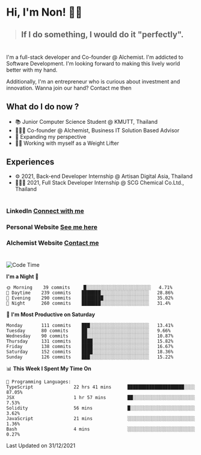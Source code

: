 # Hi, I'm Non! 🖐🏻

> ## If I do something, I would do it "perfectly".

#

I'm a full-stack developer and Co-founder @ Alchemist. I'm addicted to Software Development. I'm looking forward to making this lively world better with my hand.

Additionally, I'm an entrepreneur who is curious about investment and innovation. Wanna join our hand? Contact me then

## What do I do now ?

- 📚 Junior Computer Science Student @ KMUTT, Thailand
- 🧑🏻‍💻 Co-founder @ Alchemist, Business IT Solution Based Advisor
- 🌈 Expanding my perspective
- 🏋🏻 Working with myself as a Weight Lifter

## Experiences

- ⚙️ 2021, Back-end Developer Internship @ Artisan Digital Asia, Thailand
- 🧑🏻‍💻 2021, Full Stack Developer Internship @ SCG Chemical Co.Ltd., Thailand

#

### LinkedIn [Connect with me](https://www.linkedin.com/in/non-nontra/)

### Personal Website [See me here](https://nonnontra.com/)

### Alchemist Website [Contact me](https://alchemist-softwarehouse.co/)

#

<!--START_SECTION:waka-->
![Code Time](http://img.shields.io/badge/Code%20Time-1%2C065%20hrs%2046%20mins-blue)

**I'm a Night 🦉** 

```text
🌞 Morning    39 commits     █░░░░░░░░░░░░░░░░░░░░░░░░   4.71% 
🌆 Daytime    239 commits    ███████░░░░░░░░░░░░░░░░░░   28.86% 
🌃 Evening    290 commits    ████████░░░░░░░░░░░░░░░░░   35.02% 
🌙 Night      260 commits    ███████░░░░░░░░░░░░░░░░░░   31.4%

```
📅 **I'm Most Productive on Saturday** 

```text
Monday       111 commits    ███░░░░░░░░░░░░░░░░░░░░░░   13.41% 
Tuesday      80 commits     ██░░░░░░░░░░░░░░░░░░░░░░░   9.66% 
Wednesday    90 commits     ██░░░░░░░░░░░░░░░░░░░░░░░   10.87% 
Thursday     131 commits    ████░░░░░░░░░░░░░░░░░░░░░   15.82% 
Friday       138 commits    ████░░░░░░░░░░░░░░░░░░░░░   16.67% 
Saturday     152 commits    ████░░░░░░░░░░░░░░░░░░░░░   18.36% 
Sunday       126 commits    ███░░░░░░░░░░░░░░░░░░░░░░   15.22%

```


📊 **This Week I Spent My Time On** 

```text
💬 Programming Languages: 
TypeScript               22 hrs 41 mins      █████████████████████░░░░   87.05% 
JSX                      1 hr 57 mins        ██░░░░░░░░░░░░░░░░░░░░░░░   7.53% 
Solidity                 56 mins             █░░░░░░░░░░░░░░░░░░░░░░░░   3.62% 
JavaScript               21 mins             ░░░░░░░░░░░░░░░░░░░░░░░░░   1.36% 
Bash                     4 mins              ░░░░░░░░░░░░░░░░░░░░░░░░░   0.27%

```


 Last Updated on 31/12/2021
<!--END_SECTION:waka-->

